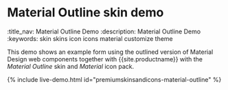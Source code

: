 # Material Outline skin demo
:title_nav: Material Outline Demo
:description: Material Outline Demo
:keywords: skin skins icon icons material customize theme

This demo shows an example form using the outlined version of Material Design web components together with {{site.productname}} with the _Material Outline_ skin and _Material_ icon pack.

{% include live-demo.html id="premiumskinsandicons-material-outline" %}
